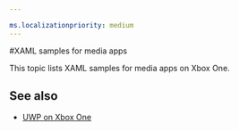 ```yaml
---

ms.localizationpriority: medium
---
```

#XAML samples for media apps

This topic lists XAML samples for media apps on Xbox One.

## See also
- [UWP on Xbox One](index.md)

